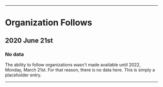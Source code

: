 
***

# Organization Follows

## 2020 June 21st

### No data

The ability to follow organizations wasn't made available until 2022, Monday, March 21st. For that reason, there is no data here. This is simply a placeholder entry.

***
